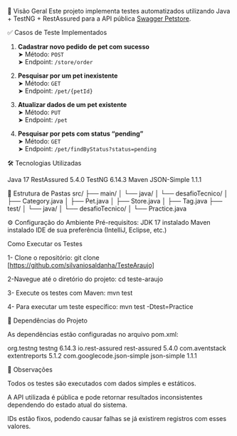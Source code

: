 📌 Visão Geral
Este projeto implementa testes automatizados utilizando Java + TestNG + RestAssured para a API pública [Swagger Petstore](https://petstore.swagger.io/).

✅ Casos de Teste Implementados

1. **Cadastrar novo pedido de pet com sucesso**  
   ➤ Método: `POST`  
   ➤ Endpoint: `/store/order`

2. **Pesquisar por um pet inexistente**  
   ➤ Método: `GET`  
   ➤ Endpoint: `/pet/{petId}`

3. **Atualizar dados de um pet existente**  
   ➤ Método: `PUT`  
   ➤ Endpoint: `/pet`

4. **Pesquisar por pets com status “pending”**  
   ➤ Método: `GET`  
   ➤ Endpoint: `/pet/findByStatus?status=pending`

🛠 Tecnologias Utilizadas

Java 17
RestAssured 5.4.0
TestNG 6.14.3
Maven
JSON-Simple 1.1.1

📁 Estrutura de Pastas
src/
├── main/
│ └── java/
│ └── desafioTecnico/
│ ├── Category.java
│ ├── Pet.java
│ ├── Store.java
│ ├── Tag.java
├── test/
│ └── java/
│ └── desafioTecnico/
│ └── Practice.java

⚙️ Configuração do Ambiente
Pré-requisitos: 
JDK 17 instalado
Maven instalado
IDE de sua preferência (IntelliJ, Eclipse, etc.)

Como Executar os Testes

1- Clone o repositório:
git clone [https://github.com/silvaniosaldanha/TesteAraujo]

2-Navegue até o diretório do projeto:
cd teste-araujo

3- Execute os testes com Maven:
mvn test

4- Para executar um teste específico:
mvn test -Dtest=Practice

📝 Dependências do Projeto

As dependências estão configuradas no arquivo pom.xml:



<dependencies>
    <dependency>
        <groupId>org.testng</groupId>
        <artifactId>testng</artifactId>
        <version>6.14.3</version>
    </dependency>
    <dependency>
        <groupId>io.rest-assured</groupId>
        <artifactId>rest-assured</artifactId>
        <version>5.4.0</version>
    </dependency>
    <dependency>
        <groupId>com.aventstack</groupId>
        <artifactId>extentreports</artifactId>
        <version>5.1.2</version>
    </dependency>
    <dependency>
        <groupId>com.googlecode.json-simple</groupId>
        <artifactId>json-simple</artifactId>
        <version>1.1.1</version>
    </dependency>
</dependencies>





📌 Observações

Todos os testes são executados com dados simples e estáticos.

A API utilizada é pública e pode retornar resultados inconsistentes dependendo do estado atual do sistema.

IDs estão fixos, podendo causar falhas se já existirem registros com esses valores.




